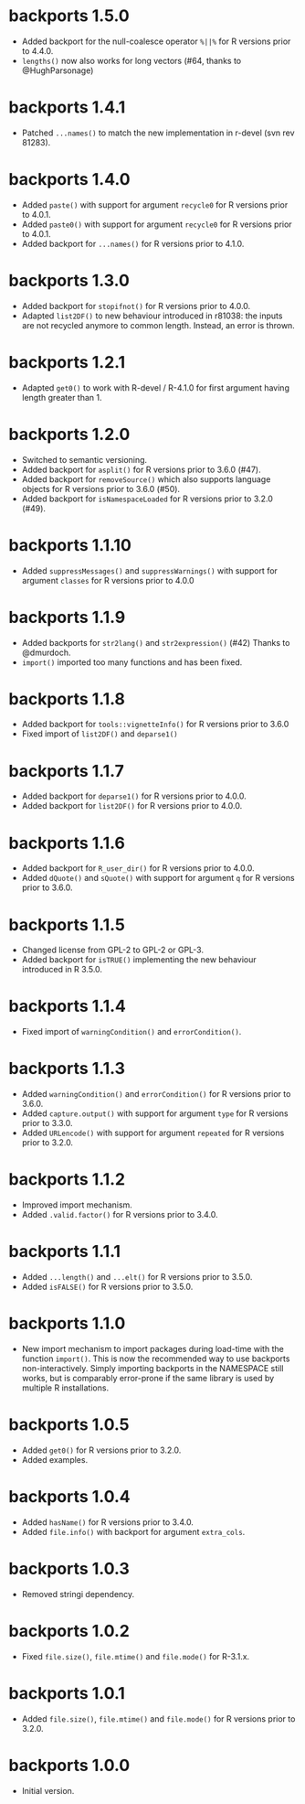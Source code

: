 # backports 1.5.0

* Added backport for the null-coalesce operator `%||%` for R versions prior to 4.4.0.
* `lengths()` now also works for long vectors (#64, thanks to @HughParsonage)

# backports 1.4.1

* Patched `...names()` to match the new implementation in r-devel (svn rev 81283).

# backports 1.4.0

* Added `paste()` with support for argument `recycle0` for R versions prior to 4.0.1.
* Added `paste0()` with support for argument `recycle0` for R versions prior to 4.0.1.
* Added backport for `...names()` for R versions prior to 4.1.0.

# backports 1.3.0

* Added backport for `stopifnot()` for R versions prior to 4.0.0.
* Adapted `list2DF()` to new behaviour introduced in r81038: the inputs are not recycled anymore
  to common length. Instead, an error is thrown.

# backports 1.2.1

* Adapted `get0()` to work with R-devel / R-4.1.0 for first argument having length greater than 1.

# backports 1.2.0

* Switched to semantic versioning.
* Added backport for `asplit()` for R versions prior to 3.6.0 (#47).
* Added backport for `removeSource()` which also supports language objects for R versions prior to 3.6.0 (#50).
* Added backport for `isNamespaceLoaded` for R versions prior to 3.2.0 (#49).


# backports 1.1.10
* Added `suppressMessages()` and `suppressWarnings()` with support for argument `classes` for R versions prior to 4.0.0

# backports 1.1.9
* Added backports for `str2lang()` and `str2expression()` (#42)
  Thanks to @dmurdoch.
* `import()` imported too many functions and has been fixed.

# backports 1.1.8
* Added backport for `tools::vignetteInfo()` for R versions prior to 3.6.0
* Fixed import of `list2DF()` and `deparse1()`

# backports 1.1.7
* Added backport for `deparse1()` for R versions prior to 4.0.0.
* Added backport for `list2DF()` for R versions prior to 4.0.0.

# backports 1.1.6
* Added backport for `R_user_dir()` for R versions prior to 4.0.0.
* Added `dQuote()` and `sQuote()` with support for argument `q` for R versions prior to 3.6.0.

# backports 1.1.5
* Changed license from GPL-2 to GPL-2 or GPL-3.
* Added backport for `isTRUE()` implementing the new behaviour introduced in R 3.5.0.

# backports 1.1.4
* Fixed import of `warningCondition()` and `errorCondition()`.

# backports 1.1.3

* Added `warningCondition()` and `errorCondition()` for R versions prior to 3.6.0.
* Added `capture.output()` with support for argument `type` for R versions prior to 3.3.0.
* Added `URLencode()` with support for argument `repeated` for R versions prior to 3.2.0.

# backports 1.1.2

* Improved import mechanism.
* Added `.valid.factor()` for R versions prior to 3.4.0.

# backports 1.1.1

* Added `...length()` and `...elt()` for R versions prior to 3.5.0.
* Added `isFALSE()` for R versions prior to 3.5.0.

# backports 1.1.0

* New import mechanism to import packages during load-time with the function `import()`.
  This is now the recommended way to use backports non-interactively.
  Simply importing backports in the NAMESPACE still works, but is comparably error-prone
  if the same library is used by multiple R installations.

# backports 1.0.5

* Added `get0()` for R versions prior to 3.2.0.
* Added examples.

# backports 1.0.4

* Added `hasName()` for R versions prior to 3.4.0.
* Added `file.info()` with backport for argument `extra_cols`.

# backports 1.0.3

* Removed stringi dependency.

# backports 1.0.2

* Fixed `file.size()`, `file.mtime()` and `file.mode()` for R-3.1.x.

# backports 1.0.1

* Added `file.size()`, `file.mtime()` and `file.mode()` for R versions prior to 3.2.0.

# backports 1.0.0

* Initial version.
